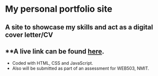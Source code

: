 # My personal portfolio site
**A site to showcase my skills and act as a digital cover letter/CV**
-----------------------------
**A live link can be found [here](fstevens30.gtihub.io).
-----------------------------
- Coded with HTML, CSS and JavaScript.
- Also will be submitted as part of an assessment for WEB503, NMIT.

